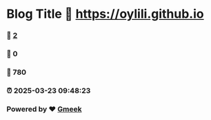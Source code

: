 # Blog Title :link: https://oylili.github.io 
### :page_facing_up: [2](https://oylili.github.io/tag.html) 
### :speech_balloon: 0 
### :hibiscus: 780 
### :alarm_clock: 2025-03-23 09:48:23 
### Powered by :heart: [Gmeek](https://github.com/Meekdai/Gmeek)
